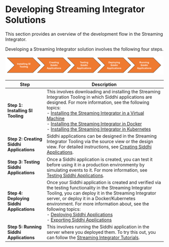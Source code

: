 # Developing Streaming Integrator Solutions

This section provides an overview of the development flow in the Streaming Integrator.

Developing a Streaming Integrator solution involves the following four steps.


![Streaming Integrator Development Flow](../../assets/img/streaming/developing-si-solutions/si-development-workflow.png)

| **Step**                          | **Description**                                                                                                                   |
|-----------------------------------|-----------------------------------------------------------------------------------------------------------------------------------|
| **Step 1: Installing SI Tooling** |This involves downloading and installing the Streaming Integration Tooling in which Siddhi applications are designed. For more information, see the following topics:<br/> - [Installing the Streaming Integrator in a Virtual Machine](../setup/installing-si-in-vm.md)<br/> - [Installing the Streaming Integrator in Docker](../setup//installing-si-using-docker.md)<br/> - [Installing the Streaming Integrator in Kubernetes](../setup/installing-si-using-kubernetes.md) |
| **Step 2: Creating Siddhi Applications** | Siddhi applications can be designed in the Streaming Integrator Tooling via the source view or the design view. For detailed instructions, see [Creating Siddhi Applications](creating-a-Siddhi-Application.md). |
| **Step 3: Testing Siddhi Applications** | Once a Siddhi application is created, you can test it before using it in a production environmenty by simulating events to it. For more information, see [Testing Siddhi Applications](testing-a-Siddhi-Application.md). |
| **Step 4: Deploying Siddhi Applications** | Once your Siddhi application is created and verified via the testing functionality in the Streaming Integrator Tooling, you can deploy it in the Streaming Integrator server, or deploy it in a Docker/Kubernetes environment. For more information about, see the following topics:<br/> - [Deploying Siddhi Applications](deploying-Streaming-Applications.md)<br/> - [Exporting Siddhi Applications](exporting-Siddhi-Applications.md)|
| **Step 5: Running Siddhi Applications** | This involves running the Siddhi application in the server where you deployed them. To try this out, you can follow the [Streaming Integrator Tutorials](tutorials-overview.md). |